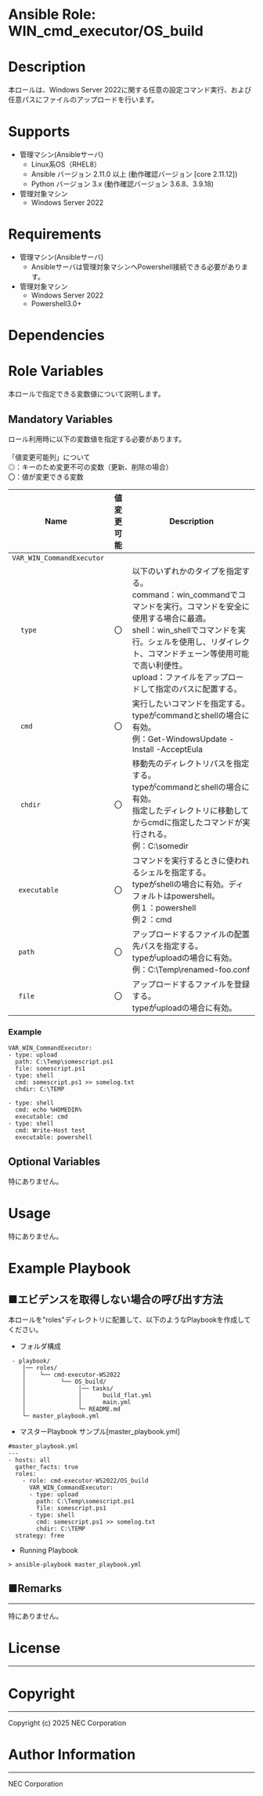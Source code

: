 Ansible Role: WIN_cmd_executor/OS_build
=======================================================
# Description
本ロールは、Windows Server 2022に関する任意の設定コマンド実行、および任意パスにファイルのアップロードを行います。

# Supports
- 管理マシン(Ansibleサーバ)
  * Linux系OS（RHEL8）
  * Ansible バージョン 2.11.0 以上 (動作確認バージョン [core 2.11.12])
  * Python バージョン 3.x  (動作確認バージョン 3.6.8、3.9.18)
- 管理対象マシン
  * Windows Server 2022

# Requirements
- 管理マシン(Ansibleサーバ)
  * Ansibleサーバは管理対象マシンへPowershell接続できる必要があります。
- 管理対象マシン
  * Windows Server 2022
  * Powershell3.0+

# Dependencies

# Role Variables

本ロールで指定できる変数値について説明します。

## Mandatory Variables

ロール利用時に以下の変数値を指定する必要があります。<br>
<br>
「値変更可能列」について<br>
  ◎：キーのため変更不可の変数（更新、削除の場合）<br>
  〇：値が変更できる変数<br>

| Name     | 値変更可能 | Description |
| -------- | :-----------: | ----------- |
| `VAR_WIN_CommandExecutor` |||
| &nbsp;&nbsp;&nbsp;&nbsp;`type` |     〇     | 以下のいずれかのタイプを指定する。<br>command：win_commandでコマンドを実行。コマンドを安全に使用する場合に最適。<br>shell：win_shellでコマンドを実行。シェルを使用し、リダイレクト、コマンドチェーン等使用可能で高い利便性。<br>upload：ファイルをアップロードして指定のパスに配置する。 |
| &nbsp;&nbsp;&nbsp;&nbsp;`cmd` | 〇 | 実行したいコマンドを指定する。<br>typeがcommandとshellの場合に有効。<br>例：Get-WindowsUpdate -Install -AcceptEula |
| &nbsp;&nbsp;&nbsp;&nbsp;`chdir` | 〇 | 移動先のディレクトリパスを指定する。<br>typeがcommandとshellの場合に有効。<br>指定したディレクトリに移動してからcmdに指定したコマンドが実行される。<br>例：C:\\somedir |
| &nbsp;&nbsp;&nbsp;`executable` | 〇 | コマンドを実行するときに使われるシェルを指定する。<br>typeがshellの場合に有効。ディフォルトはpowershell。<br>例１：powershell<br>例２：cmd |
| &nbsp;&nbsp;&nbsp;`path` | 〇 | アップロードするファイルの配置先パスを指定する。<br>typeがuploadの場合に有効。<br>例：C:\\Temp\\renamed-foo.conf |
| &nbsp;&nbsp;&nbsp;`file` | 〇 | アップロードするファイルを登録する。<br>typeがuploadの場合に有効。 |

### Example
~~~
VAR_WIN_CommandExecutor:
- type: upload
  path: C:\Temp\somescript.ps1
  file: somescript.ps1
- type: shell
  cmd: somescript.ps1 >> somelog.txt
  chdir: C:\TEMP
~~~

```
- type: shell
  cmd: echo %HOMEDIR%
  executable: cmd
- type: shell
  cmd: Write-Host test
  executable: powershell
```

## Optional Variables

特にありません。

# Usage

特にありません。

# Example Playbook

## ■エビデンスを取得しない場合の呼び出す方法

本ロールを"roles"ディレクトリに配置して、以下のようなPlaybookを作成してください。

- フォルダ構成

~~~
 - playbook/
    │── roles/
    │    └── cmd-executor-WS2022
    │          └── OS_build/
    │               │── tasks/
    │               │      build_flat.yml
    │               │      main.yml
    │               └─ README.md
    └─ master_playbook.yml
~~~

- マスターPlaybook サンプル[master_playbook.yml]

~~~
#master_playbook.yml
---
- hosts: all
  gather_facts: true
  roles:
    - role: cmd-executor-WS2022/OS_build
      VAR_WIN_CommandExecutor:
      - type: upload
        path: C:\Temp\somescript.ps1
        file: somescript.ps1
      - type: shell
        cmd: somescript.ps1 >> somelog.txt
        chdir: C:\TEMP
  strategy: free
~~~

- Running Playbook

~~~
> ansible-playbook master_playbook.yml
~~~

## ■Remarks

-------
特にありません。

# License
-------

# Copyright
---------
Copyright (c) 2025 NEC Corporation

# Author Information
------------------
NEC Corporation
